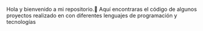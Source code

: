 Hola y bienvenido a mi repositorio.👋
Aquí encontraras el código de algunos proyectos realizado en con diferentes lenguajes de programación y tecnologías



